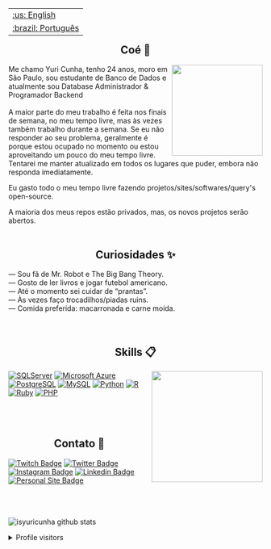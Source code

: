 <table align="right">
 <tr><td><a href="https://github.com/isyuricunha/isyuricunha/blob/main/README.md">:us: English</a></td></tr>
 <tr><td><a href="https://github.com/isyuricunha/isyuricunha/blob/main/README-pt-br.md">:brazil: Português</a></td></tr>
</table>

### <h2 align="center">Coé 👋</h2>

<img align="right" src="https://github.com/isyuricunha/isyuricunha/raw/5cb4b213f667fff226839d2736c1d7c1e31351b1/images/database1.gif" width="180"/>

Me chamo Yuri Cunha, tenho 24 anos, moro em São Paulo, sou estudante de Banco de Dados e atualmente sou Database Administrador & Programador Backend<br><br>
A maior parte do meu trabalho é feita nos finais de semana, no meu tempo livre, mas às vezes também trabalho durante a semana. Se eu não responder ao seu problema, geralmente é porque estou ocupado no momento ou estou aproveitando um pouco do meu tempo livre. Tentarei me manter atualizado em todos os lugares que puder, embora não responda imediatamente.<br>

Eu gasto todo o meu tempo livre fazendo projetos/sites/softwares/query's open-source.<br>

A maioria dos meus repos estão privados, mas, os novos projetos serão abertos.<br><br>

### <h2 align="center">Curiosidades ✨</h2>

— Sou fã de Mr. Robot e The Big Bang Theory.<br>
— Gosto de ler livros e jogar futebol americano.<br>
— Até o momento sei cuidar de “prantas”.<br>
— Às vezes faço trocadilhos/piadas ruins.<br>
— Comida preferida: macarronada e carne moída.<br><br><br>

### <h2 align="center">Skills 📋</h2>

<img align="right" src="https://user-images.githubusercontent.com/5232616/59125272-a90d0780-8916-11e9-9ef7-3c0c12205a71.gif" width="220"/>

[![SQLServer](https://img.shields.io/badge/SQL%20Server-black?style=for-the-badge&logo=MicrosoftSQLServer&style=flat)](https://www.microsoft.com/en-us/sql-server/sql-server-2019)
[![Microsoft Azure](https://img.shields.io/badge/Microsoft%20Azure-blue?style=for-the-badge&logo=microsoftazure&style=flat)](https://azure.microsoft.com/pt-br/)
[![PostgreSQL](https://img.shields.io/badge/PostgreSQL-navy?style=for-the-badge&logo=PostgreSQL&style=flat)](https://www.postgresql.org/)
[![MySQL](https://img.shields.io/badge/MySQL-white?style=for-the-badge&logo=MySQL&style=plastic)](https://www.mysql.com/)
[![Python](https://img.shields.io/badge/Python-gold?style=for-the-badge&logo=python&style=plastic)](https://www.python.org/)
[![R](https://img.shields.io/badge/R-dimgrey?style=for-the-badge&logo=R&style=plastic)](https://www.r-project.org/)
[![Ruby](https://img.shields.io/badge/Ruby-red?style=for-the-badge&logo=Ruby&style=plastic)](https://www.ruby-lang.org/pt/)
[![PHP](https://img.shields.io/badge/PHP-indigo?style=for-the-badge&logo=PHP&style=plastic)](https://www.php.net/)<br><br><br><br>

### <h2 align="center">Contato 📧</h2>

[![Twitch Badge](https://img.shields.io/badge/@isyuricunha-2D425E?style=flat&labelColor=2D425E&logo=twitch&logoColor=white&link=https://twitch.com/isyuricunha)](https://twitch.com/isyuricunha)
[![Twitter Badge](https://img.shields.io/badge/@isyuricunha-2D425E?style=flat&labelColor=2D425E&logo=twitter&logoColor=white&link=https://twitter.com/isyuricunha)](https://twitter.com/isyuricunha)
[![Instagram Badge](https://img.shields.io/badge/@isyuricunha-2D425E?style=flat&labelColor=2D425E&logo=instagram&logoColor=white&link=https://instagram.com/isyuricunha)](https://instagram.com/isyuricunha)
[![Linkedin Badge](https://img.shields.io/badge/Yuri%20Cunha-2D425E?style=flat&logo=Linkedin&logoColor=white&link=https://www.linkedin.com/in/isyuricunha/)](https://www.linkedin.com/in/isyuricunha/)
[![Personal Site Badge](https://img.shields.io/badge/isyuricunha-2D425E?style=flat&logo=Website&logoColor=white)](https://garotogordo.codes/)<br><br><br><br>

<!-- ### <h2 align="center">Sites 🌐</h2>

[Antigo Portfolio](https://www.portfolio-antigo.garotogordo.codes//)<br>
[Unes Page](https://wwww.unes.garotogordo.codes/)<br>
[Bluise Page](https://bluise.garotogordo.codes/)<br> -->

![isyuricunha github stats](https://github-readme-stats.vercel.app/api?username=isyuricunha&show_icons=true&theme=dracula&show_owner=true)

<details>
<summary>Profile visitors</summary>
<p align="center">:round_pushpin: Profile visitors</p>
<div align="center">
    <img alt="visitors counter" src="https://profile-counter.glitch.me/isyuricunha/count.svg">
</div>
</details>

<!-- [![Discord Badge](https://img.shields.io/badge/Acesse%20minha%20comunidade%20no%20Discord-7289da?style=for-the-badge&logo=discord&logoColor=white&link=https://discord.gg/fNgjj2mU)](https://discord.gg/fNgjj2mU) --->
